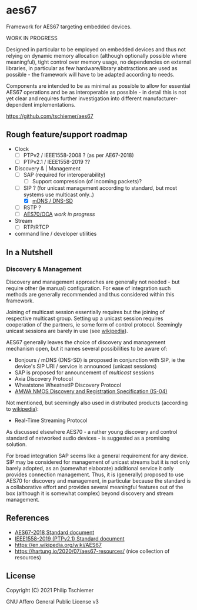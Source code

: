 # aes67
Framework for AES67 targeting embedded devices.

WORK IN PROGRESS

Designed in particular to be employed on embedded devices and thus not relying on dynamic memory allocation (although optionally possible where meaningful), tight control over memory usage, no dependencies on external libraries, in particular as few hardware/library abstractions are used as possible - the framework will have to be adapted according to needs.

Components are intended to be as minimal as possible to allow for essential AES67 operations and be as interoperable as possible - in detail this is not yet clear and requires further investigation into different manufacturer-dependent implementations.

https://github.com/tschiemer/aes67

## Rough feature/support roadmap

- Clock
  - [ ] PTPv2 / IEEE1558-2008 ? (as per AE67-2018)
  - [ ] PTPv2.1 / IEEE1558-2019 ??
- Discovery & | Management
  - [ ] SAP (required for interoperability)
    - [ ] Support compression (of incoming packets)?
  - [ ] SIP ? (for unicast management according to standard, but most systems use multicast only..)
    - [x] [mDNS / DNS-SD](https://github.com/tschiemer/minimr)
  - [ ] RSTP ?
  - [ ] [AES70/OCA](https://github.com/tschiemer/ocac) *work in progress*
- Stream
  - [ ] RTP/RTCP

- command line / developer utilities

## In a Nutshell

### Discovery & Management

Discovery and management approaches are generally not needed - but require other (ie manual) configuration. For ease of integration such methods are generally recommended and thus considered within this framework.

Joining of multicast session essentially requires but the joining of respective multicast group.
Setting up a unicast session requires cooperation of the partners, ie some form of control protocol.
Seemingly unicast sessions are barely in use (see [wikipedia](https://en.wikipedia.org/wiki/AES67#Adoption)).


AES67 generally leaves the choice of discovery and management mechanism open, but it names several possibilities to be aware of:

 - Bonjours / mDNS (DNS-SD) is proposed in conjunction with SIP, ie the device's SIP URI / service is announced (unicast sessions)
 - SAP is proposed for announcement of *multicast* sessions
 - Axia Discovery Protocol
 - Wheatstone WheatnetIP Discovery Protocol
 - [AMWA NMOS Discovery and Registration Specification (IS-04)]( https://github.com/AMWA-TV/nmos-discovery-registration)

Not mentioned, but seemingly also used in distributed products (according to [wikipedia](https://en.wikipedia.org/wiki/AES67#Adoption)):

- Real-Time Streaming Protocol

As discussed elsewhere AES70 - a rather young discovery and control standard of networked audio devices - is suggested as a promising solution.

For broad integration SAP seems like a general requirement for any device. SIP may be considered for management of unicast streams but it is not only barely adopted, as an (somewhat elaborate) additional service it only provides connection management. Thus, it is (generally) proposed to use AES70 for discovery and management, in particular because the standard is a collaborative effort and provides several meaningful features out of the box (although it is somewhat complex) beyond discovery and stream management.


## References

- [AES67-2018 Standard document](https://www.aes.org/publications/standards/search.cfm?docID=96)
- [IEEE1558-2019 (PTPv2.1) Standard document](https://standards.ieee.org/content/ieee-standards/en/standard/1588-2019.html)
- https://en.wikipedia.org/wiki/AES67
- https://hartung.io/2020/07/aes67-resources/ (nice collection of resources)

## License

Copyright (C) 2021  Philip Tschiemer

GNU Affero General Public License v3
